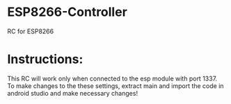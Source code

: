 # ESP8266-Controller
RC for ESP8266
# Instructions:
This RC will work only when connected to the esp module with port 1337. <br />
To make changes to the these settings, extract main and import the code in android studio and make necessary changes!

